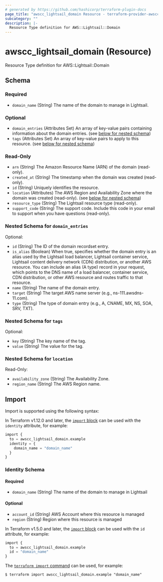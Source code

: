 ```yaml
---
# generated by https://github.com/hashicorp/terraform-plugin-docs
page_title: "awscc_lightsail_domain Resource - terraform-provider-awscc"
subcategory: ""
description: |-
  Resource Type definition for AWS::Lightsail::Domain
---
```


# awscc_lightsail_domain (Resource)

Resource Type definition for AWS::Lightsail::Domain



<!-- schema generated by tfplugindocs -->
## Schema

### Required

- `domain_name` (String) The name of the domain to manage in Lightsail.

### Optional

- `domain_entries` (Attributes Set) An array of key-value pairs containing information about the domain entries. (see [below for nested schema](#nestedatt--domain_entries))
- `tags` (Attributes Set) An array of key-value pairs to apply to this resource. (see [below for nested schema](#nestedatt--tags))

### Read-Only

- `arn` (String) The Amazon Resource Name (ARN) of the domain (read-only).
- `created_at` (String) The timestamp when the domain was created (read-only).
- `id` (String) Uniquely identifies the resource.
- `location` (Attributes) The AWS Region and Availability Zone where the domain was created (read-only). (see [below for nested schema](#nestedatt--location))
- `resource_type` (String) The Lightsail resource type (read-only).
- `support_code` (String) The support code. Include this code in your email to support when you have questions (read-only).

<a id="nestedatt--domain_entries"></a>
### Nested Schema for `domain_entries`

Optional:

- `id` (String) The ID of the domain recordset entry.
- `is_alias` (Boolean) When true, specifies whether the domain entry is an alias used by the Lightsail load balancer, Lightsail container service, Lightsail content delivery network (CDN) distribution, or another AWS resource. You can include an alias (A type) record in your request, which points to the DNS name of a load balancer, container service, CDN distribution, or other AWS resource and routes traffic to that resource.
- `name` (String) The name of the domain entry.
- `target` (String) The target AWS name server (e.g., ns-111.awsdns-11.com).
- `type` (String) The type of domain entry (e.g., A, CNAME, MX, NS, SOA, SRV, TXT).


<a id="nestedatt--tags"></a>
### Nested Schema for `tags`

Optional:

- `key` (String) The key name of the tag.
- `value` (String) The value for the tag.


<a id="nestedatt--location"></a>
### Nested Schema for `location`

Read-Only:

- `availability_zone` (String) The Availability Zone.
- `region_name` (String) The AWS Region name.

## Import

Import is supported using the following syntax:

In Terraform v1.12.0 and later, the [`import` block](https://developer.hashicorp.com/terraform/language/import) can be used with the `identity` attribute, for example:

```terraform
import {
  to = awscc_lightsail_domain.example
  identity = {
    domain_name = "domain_name"
  }
}
```

<!-- schema generated by tfplugindocs -->
### Identity Schema

#### Required

- `domain_name` (String) The name of the domain to manage in Lightsail

#### Optional

- `account_id` (String) AWS Account where this resource is managed
- `region` (String) Region where this resource is managed

In Terraform v1.5.0 and later, the [`import` block](https://developer.hashicorp.com/terraform/language/import) can be used with the `id` attribute, for example:

```terraform
import {
  to = awscc_lightsail_domain.example
  id = "domain_name"
}
```

The [`terraform import` command](https://developer.hashicorp.com/terraform/cli/commands/import) can be used, for example:

```shell
$ terraform import awscc_lightsail_domain.example "domain_name"
```
